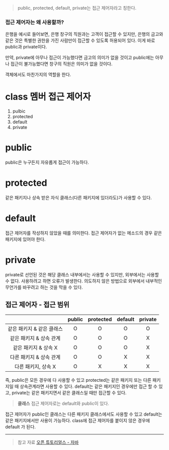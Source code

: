> public, protected, default, private는 접근 제어자라고 칭한다.

### 접근 제어자는 왜 사용할까?

은행을 예시로 들어보면, 은행 창구의 직원과는 고객이 접근할 수 있지만, 은행의 금고와 같은 것은 특별한 권한을 가진 사람만이 접근할 수 있도록 허용되어 있다. 이게 바로 public과 private이다.

만약, private에 아무나 접근이 가능했다면 금고의 의미가 없을 것이고 public에는 아무나 접근이 불가능했다면 창구의 직원은 의미가 없을 것이다.

객체에서도 마찬가지의 역할을 한다.

# class 멤버 접근 제어자

1. pulbic
2. protected
3. default
4. private

# public

public은 누구든지 자유롭게 접근이 가능하다.

# protected

같은 패키지나 상속 받은 자식 클래스(다른 패키지에 있더라도)가 사용할 수 있다.

# default

접근 제어자를 작성하지 않았을 때를 의미한다. 접근 제어자가 없는 메소드의 경우 같은 패키지에 있어야 한다.

# private

private로 선언된 것은 해당 클래스 내부에서는 사용할 수 있지만, 외부에서는 사용할 수 없다. 사용하려고 하면 오류가 발생한다.
의도하지 않은 방법으로 외부에서 내부적인 무언가를 바꾸려고 하는 것을 막을 수 있다.

## 접근 제어자 - 접근 범위

|                           | public | protected | default | private |
| :-----------------------: | :----: | :-------: | :-----: | :-----: |
| 같은 패키지 & 같은 클래스 |   O    |     O     |    O    |    O    |
|  같은 패키지 & 상속 관계  |   O    |     O     |    O    |    X    |
|   같은 패키지 & 상속 X    |   O    |     O     |    O    |    X    |
|  다른 패키지 & 상속 관계  |   O    |     O     |    X    |    X    |
|    다른 패키지, 상속 X    |   O    |     X     |    X    |    X    |

즉, public은 모든 경우에 다 사용할 수 있고 protected는 같은 패키지 또는 다른 패키지일 때 상속관계라면 사용할 수 있다.
default는 같은 패키지인 경우에만 접근 할 수 있고, private는 같은 패키지면서 같은 클래스일 때만 접근할 수 있다.

> **클래스** 접근 제어자로는 default와 public이 있다.

접근 제어자가 public인 클래스는 다른 패키지 클래스에서도 사용할 수 있고 default는 같은 패키지에서만 사용이 가능하다.
class에 접근 제어자를 붙이지 않은 경우에 default 가 된다.

---

> 참고 자료
> [오픈 튜토리얼스 - 자바](https://opentutorials.org/module/516/6061)

